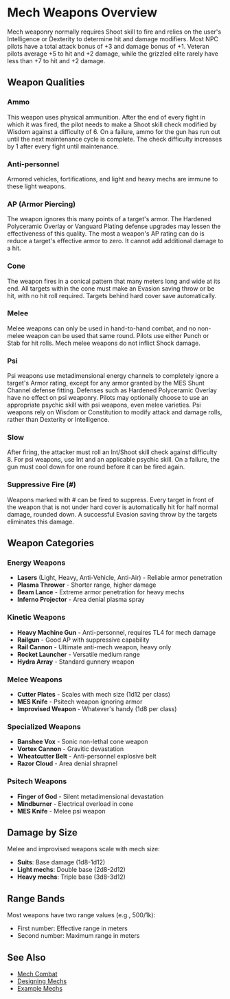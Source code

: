 # Mech Weapons Overview

Mech weaponry normally requires Shoot skill to fire and relies on the user's Intelligence or Dexterity to determine hit and damage modifiers. Most NPC pilots have a total attack bonus of +3 and damage bonus of +1. Veteran pilots average +5 to hit and +2 damage, while the grizzled elite rarely have less than +7 to hit and +2 damage.

## Weapon Qualities

### Ammo
This weapon uses physical ammunition. After the end of every fight in which it was fired, the pilot needs to make a Shoot skill check modified by Wisdom against a difficulty of 6. On a failure, ammo for the gun has run out until the next maintenance cycle is complete. The check difficulty increases by 1 after every fight until maintenance.

### Anti-personnel
Armored vehicles, fortifications, and light and heavy mechs are immune to these light weapons.

### AP (Armor Piercing)
The weapon ignores this many points of a target's armor. The Hardened Polyceramic Overlay or Vanguard Plating defense upgrades may lessen the effectiveness of this quality. The most a weapon's AP rating can do is reduce a target's effective armor to zero. It cannot add additional damage to a hit.

### Cone
The weapon fires in a conical pattern that many meters long and wide at its end. All targets within the cone must make an Evasion saving throw or be hit, with no hit roll required. Targets behind hard cover save automatically.

### Melee
Melee weapons can only be used in hand-to-hand combat, and no non-melee weapon can be used that same round. Pilots use either Punch or Stab for hit rolls. Mech melee weapons do not inflict Shock damage.

### Psi
Psi weapons use metadimensional energy channels to completely ignore a target's Armor rating, except for any armor granted by the MES Shunt Channel defense fitting. Defenses such as Hardened Polyceramic Overlay have no effect on psi weaponry. Pilots may optionally choose to use an appropriate psychic skill with psi weapons, even melee varieties. Psi weapons rely on Wisdom or Constitution to modify attack and damage rolls, rather than Dexterity or Intelligence.

### Slow
After firing, the attacker must roll an Int/Shoot skill check against difficulty 8. For psi weapons, use Int and an applicable psychic skill. On a failure, the gun must cool down for one round before it can be fired again.

### Suppressive Fire (#)
Weapons marked with # can be fired to suppress. Every target in front of the weapon that is not under hard cover is automatically hit for half normal damage, rounded down. A successful Evasion saving throw by the targets eliminates this damage.

## Weapon Categories

### Energy Weapons
- **Lasers** (Light, Heavy, Anti-Vehicle, Anti-Air) - Reliable armor penetration
- **Plasma Thrower** - Shorter range, higher damage
- **Beam Lance** - Extreme armor penetration for heavy mechs
- **Inferno Projector** - Area denial plasma spray

### Kinetic Weapons
- **Heavy Machine Gun** - Anti-personnel, requires TL4 for mech damage
- **Railgun** - Good AP with suppressive capability
- **Rail Cannon** - Ultimate anti-mech weapon, heavy only
- **Rocket Launcher** - Versatile medium range
- **Hydra Array** - Standard gunnery weapon

### Melee Weapons
- **Cutter Plates** - Scales with mech size (1d12 per class)
- **MES Knife** - Psitech weapon ignoring armor
- **Improvised Weapon** - Whatever's handy (1d8 per class)

### Specialized Weapons
- **Banshee Vox** - Sonic non-lethal cone weapon
- **Vortex Cannon** - Gravitic devastation
- **Wheatcutter Belt** - Anti-personnel explosive belt
- **Razor Cloud** - Area denial shrapnel

### Psitech Weapons
- **Finger of God** - Silent metadimensional devastation
- **Mindburner** - Electrical overload in cone
- **MES Knife** - Melee psi weapon

## Damage by Size

Melee and improvised weapons scale with mech size:
- **Suits**: Base damage (1d8-1d12)
- **Light mechs**: Double base (2d8-2d12)
- **Heavy mechs**: Triple base (3d8-3d12)

## Range Bands

Most weapons have two range values (e.g., 500/1k):
- First number: Effective range in meters
- Second number: Maximum range in meters

## See Also
- [Mech Combat](../mech-combat.md)
- [Designing Mechs](../designing-mechs.md)
- [Example Mechs](../examples/)